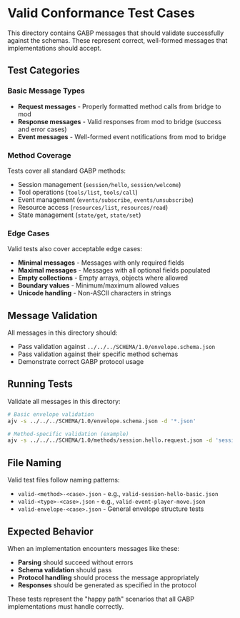 # Valid Conformance Test Cases

This directory contains GABP messages that should validate successfully against the schemas. These represent correct, well-formed messages that implementations should accept.

## Test Categories

### Basic Message Types
- **Request messages** - Properly formatted method calls from bridge to mod
- **Response messages** - Valid responses from mod to bridge (success and error cases)
- **Event messages** - Well-formed event notifications from mod to bridge

### Method Coverage
Tests cover all standard GABP methods:
- Session management (`session/hello`, `session/welcome`)
- Tool operations (`tools/list`, `tools/call`) 
- Event management (`events/subscribe`, `events/unsubscribe`)
- Resource access (`resources/list`, `resources/read`)
- State management (`state/get`, `state/set`)

### Edge Cases
Valid tests also cover acceptable edge cases:
- **Minimal messages** - Messages with only required fields
- **Maximal messages** - Messages with all optional fields populated
- **Empty collections** - Empty arrays, objects where allowed
- **Boundary values** - Minimum/maximum allowed values
- **Unicode handling** - Non-ASCII characters in strings

## Message Validation

All messages in this directory should:
- Pass validation against `../../../SCHEMA/1.0/envelope.schema.json`
- Pass validation against their specific method schemas
- Demonstrate correct GABP protocol usage

## Running Tests

Validate all messages in this directory:

```bash
# Basic envelope validation
ajv -s ../../../SCHEMA/1.0/envelope.schema.json -d '*.json'

# Method-specific validation (example)
ajv -s ../../../SCHEMA/1.0/methods/session.hello.request.json -d 'session-hello-*.json'
```

## File Naming

Valid test files follow naming patterns:
- `valid-<method>-<case>.json` - e.g., `valid-session-hello-basic.json`
- `valid-<type>-<case>.json` - e.g., `valid-event-player-move.json`
- `valid-envelope-<case>.json` - General envelope structure tests

## Expected Behavior

When an implementation encounters messages like these:
- **Parsing** should succeed without errors
- **Schema validation** should pass
- **Protocol handling** should process the message appropriately
- **Responses** should be generated as specified in the protocol

These tests represent the "happy path" scenarios that all GABP implementations must handle correctly.